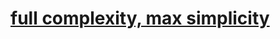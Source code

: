 # [full complexity, max simplicity](https://janke-learning.github.io/janke-learning/#/full-complexity-max-simplicity)